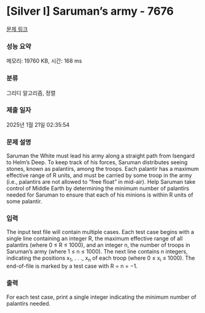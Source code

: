 # [Silver I] Saruman’s army - 7676 

[문제 링크](https://www.acmicpc.net/problem/7676) 

### 성능 요약

메모리: 19760 KB, 시간: 168 ms

### 분류

그리디 알고리즘, 정렬

### 제출 일자

2025년 1월 21일 02:35:54

### 문제 설명

<p>Saruman the White must lead his army along a straight path from Isengard to Helm’s Deep. To keep track of his forces, Saruman distributes seeing stones, known as palantirs, among the troops. Each palantir has a maximum effective range of R units, and must be carried by some troop in the army (i.e., palantirs are not allowed to “free float” in mid-air). Help Saruman take control of Middle Earth by determining the minimum number of palantirs needed for Saruman to ensure that each of his minions is within R units of some palantir.</p>

### 입력 

 <p>The input test file will contain multiple cases. Each test case begins with a single line containing an integer R, the maximum effective range of all palantirs (where 0 ≤ R ≤ 1000), and an integer n, the number of troops in Saruman’s army (where 1 ≤ n ≤ 1000). The next line contains n integers, indicating the positions x<sub>1</sub>, . . ., x<sub>n</sub> of each troop (where 0 ≤ x<sub>i</sub> ≤ 1000). The end-of-file is marked by a test case with R = n = −1.</p>

### 출력 

 <p>For each test case, print a single integer indicating the minimum number of palantirs needed.</p>

